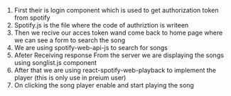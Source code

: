 1) First their is login component which is used to get authorization token from spotify 
2) Spotify.js is the file where the code of authriztion is writeen 
3) Then we recive our acces token wand come back to home page where we can see a form to search the song
4) We are using spotify-web-api-js to search for songs
5) Afeter Receiving response From the server we are displaying the songs using songlist.js component
6) After that we are using react-spotify-web-playback to implement the player (this is only use in preium user)
7) On clicking the song player enable and start playing the song 
